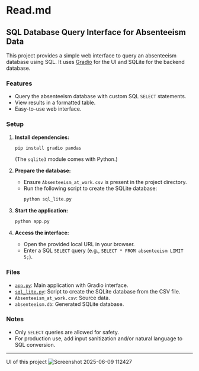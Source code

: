 # Read.md

## SQL Database Query Interface for Absenteeism Data

This project provides a simple web interface to query an absenteeism database using SQL. It uses [Gradio](https://gradio.app/) for the UI and SQLite for the backend database.

### Features

- Query the absenteeism database with custom SQL `SELECT` statements.
- View results in a formatted table.
- Easy-to-use web interface.

### Setup

1. **Install dependencies:**
    ```sh
    pip install gradio pandas
    ```
    (The `sqlite3` module comes with Python.)

2. **Prepare the database:**
    - Ensure `Absenteeism_at_work.csv` is present in the project directory.
    - Run the following script to create the SQLite database:
        ```sh
        python sql_lite.py
        ```

3. **Start the application:**
    ```sh
    python app.py
    ```

4. **Access the interface:**
    - Open the provided local URL in your browser.
    - Enter a SQL `SELECT` query (e.g., `SELECT * FROM absenteeism LIMIT 5;`).

### Files

- [`app.py`](app.py): Main application with Gradio interface.
- [`sql_lite.py`](sql_lite.py): Script to create the SQLite database from the CSV file.
- `Absenteeism_at_work.csv`: Source data.
- `absenteeism.db`: Generated SQLite database.

### Notes

- Only `SELECT` queries are allowed for safety.
- For production use, add input sanitization and/or natural language to SQL conversion.

---

UI of this project
![Screenshot 2025-06-09 112427](https://github.com/user-attachments/assets/8f993129-d5c6-4549-b799-8b5353b78b54)
